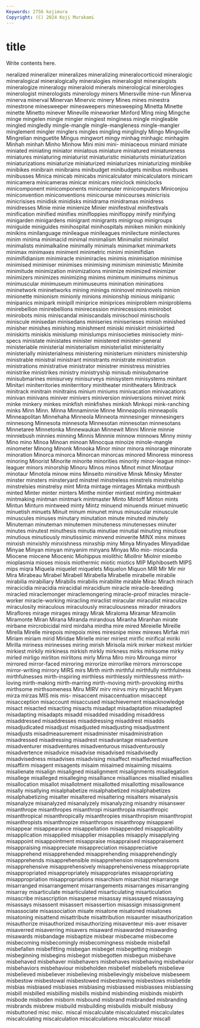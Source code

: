 ```yaml
---
Keywords: 2756 kojimura
Copyright: (C) 2024 Koji Murakami
---
```


# title

Write contents here.



neralized mineralizer mineralizes mineralizing mineralocorticoid mineralogic mineralogical mineralogically mineralogies
mineralogist mineralogists mineralogize mineralogy mineraloid minerals minerological minerologies minerologist minerologists
minerology miners Minersville mine-run Minerva minerva minerval Minervan Minervic minery
Mines mines minestra minestrone minesweeper minesweepers minesweeping Minetta Minette minette
Minetto minever Mineville mineworker Minford Ming ming Mingche minge mingelen
mingie mingier mingiest minginess mingle mingleable mingled mingledly mingle-mangle mingle-mangleness
mingle-mangler minglement mingler minglers mingles mingling minglingly Mingo Mingoville Mingrelian
minguetite Mingus mingwort mingy minhag minhagic minhagim Minhah minhah Minho
Minhow Mini mini mini- miniaceous miniard miniate miniated miniating miniator
miniatous miniature miniatured miniatureness miniatures miniaturing miniaturist miniaturistic miniaturists miniaturization
miniaturizations miniaturize miniaturized miniaturizes miniaturizing minibike minibikes minibrain minibrains minibudget
minibudgets minibus minibuses minibusses Minica minicab minicabs minicalculator minicalculators minicam
minicamera minicameras minicar minicars miniclock miniclocks minicomponent minicomponents minicomputer minicomputers
Miniconjou miniconvention miniconventions minicourse minicourses minicrisis minicrisises minidisk minidisks minidrama
minidramas minidress minidresses Minie minie minienize Minier minifestival minifestivals minification
minified minifies minifloppies minifloppy minify minifying minigarden minigardens minigrant minigrants
minigroup minigroups miniguide miniguides minihospital minihospitals miniken minikin minikinly minikins
minilanguage minileague minileagues minilecture minilectures minim minima minimacid minimal minimalism
Minimalist minimalist minimalists minimalkaline minimally minimals minimarket minimarkets minimax minimaxes
miniment minimetric minimi minimifidian minimifidianism minimiracle minimiracles minimis minimisation minimise
minimised minimiser minimises minimising minimism minimistic Minimite minimitude minimization minimizations
minimize minimized minimizer minimizers minimizes minimizing minims minimum minimums minimus
minimuscular minimuseum minimuseums minination mininations mininetwork mininetworks mining minings mininovel
mininovels minion minionette minionism minionly minions minionship minious minipanic minipanics
minipark minipill miniprice miniprices miniproblem miniproblems minirebellion minirebellions minirecession minirecessions
minirobot minirobots minis miniscandal miniscandals minischool minischools miniscule minisedan minisedans
miniseries miniserieses minish minished minisher minishes minishing minishment miniski miniskirt
miniskirted miniskirts miniskis minislump minislumps minisocieties minisociety mini-specs ministate ministates
minister ministered minister-general ministeriable ministerial ministerialism ministerialist ministeriality ministerially ministerialness
ministering ministerium ministers ministership ministrable ministral ministrant ministrants ministrate ministration
ministrations ministrative ministrator ministrer ministress ministries ministrike ministrikes ministry ministryship
minisub minisubmarine minisubmarines minisurvey minisurveys minisystem minisystems minitant Minitari miniterritories
miniterritory minitheater minitheaters Minitrack minitrack minitrain minitrains minium miniums minivacation
minivacations minivan minivans miniver minivers miniversion miniversions minivet mink minke
minkery minkes minkfish minkfishes minkish Minkopi mink-ranching minks Minn Minn.
Minna Minnaminnie Minne Minneapolis minneapolis Minneapolitan Minnehaha Minneola Minneota minnesinger
minnesingers minnesong Minnesota minnesota Minnesotan minnesotan minnesotans Minnetaree Minnetonka Minnewaukan
Minnewit Minni Minnie minnie minniebush minnies minning Minnis Minnnie minnow
minnows Minny minny Mino mino Minoa Minoan minoan Minocqua minoize
minole-mangle minometer Minong Minonk Minooka Minor minor minora minorage minorate
minoration Minorca minorca Minorcan minorcas minored Minoress minoress minoring Minorist
Minorite minorite minorities minority minor-league minor-leaguer minors minorship Minoru Minos
minos Minot minot Minotaur minotaur Minotola minow mins Minseito minsitive
Minsk Minsky Minster minster minsters minsteryard minstrel minstreless minstrels minstrelship
minstrelsies minstrelsy mint Minta mintage mintages Mintaka mintbush minted Minter
minter minters Minthe mintier mintiest minting mintmaker mintmaking mintman mintmark
mintmaster Minto Mintoff Minton mints Mintun Minturn mintweed minty Mintz
minuend minuends minuet minuetic minuetish minuets Minuit minum minunet minus
minuscular minuscule minuscules minuses minutary minutation minute minuted minutely Minuteman
minuteman minutemen minuteness minutenesses minuter minutes minutest minuthesis minutia minutiae
minutial minuting minutiose minutious minutiously minutissimic minvend minverite MINX minx
minxes minxish minxishly minxishness minxship miny Minya Minyades Minyadidae Minyae
Minyan minyan minyanim minyans Minyas Mio mio- miocardia Miocene miocene
Miocenic Miohippus miolithic Miollnir Miolnir miombo mioplasmia mioses miosis miothermic
miotic miotics MIP Miphiboseth MIPS mips miqra Miquela miquelet miquelets
Miquelon Miquon MIR MIr Mir mir Mira Mirabeau Mirabel Mirabell
Mirabella Mirabelle mirabelle mirabile mirabilia mirabiliary Mirabilis mirabilis mirabilite mirable
Mirac Mirach mirach miracicidia miracidia miracidial miracidium miracle miracle-breeding miracled
miraclemonger miraclemongering miracle-proof miracles miracle-worker miracle-working miracling miraclist miracular miraculist
miraculize miraculosity miraculous miraculously miraculousness mirador miradors Miraflores mirage mirages
miragy Mirak Miraloma Miramar Miramolin Miramonte Miran Mirana Miranda mirandous
Miranha Miranhan mirate mirbane mircrobicidal mird mirdaha mirdha mire mired
Mireielle Mireille Mirella Mirelle mirepois mirepoix mires miresnipe mirex mirexes
Mirfak miri Miriam miriam mirid Miridae Mirielle mirier miriest mirific
mirifical miriki Mirilla miriness mirinesses miring mirish Mirisola mirk mirker
mirkest mirkier mirkiest mirkily mirkiness mirkish mirkly mirkness mirks mirksome
mirky mirled mirligo mirliton mirlitons mirly Mirna Miro miro Mirounga
mirror mirrored mirror-faced mirroring mirrorize mirrorlike mirrors mirrorscope mirror-writing mirrory
MIRS mirs Mirth mirth mirthful mirthfully mirthfulness mirthfulnesses mirth-inspiring mirthless
mirthlessly mirthlessness mirth-loving mirth-making mirth-marring mirth-moving mirth-provoking mirths mirthsome mirthsomeness
Miru MIRV mirv mirvs miry miryachit Miryam mirza mirzas MIS
mis mis- misaccent misaccentuation misaccept misacception misaccount misaccused misachievement misacknowledge
misact misacted misacting misacts misadapt misadaptation misadapted misadapting misadapts misadd
misadded misadding misaddress misaddressed misaddresses misaddressing misaddrest misadds misadjudicated misadjust
misadjusted misadjusting misadjustment misadjusts misadmeasurement misadminister misadministration misadressed misadressing misadrest
misadvantage misadventure misadventurer misadventures misadventurous misadventurously misadvertence misadvice misadvise misadvised
misadvisedly misadvisedness misadvises misadvising misaffect misaffected misaffection misaffirm misagent misagents
misaim misaimed misaiming misaims misalienate misalign misaligned misalignment misalignments misallegation
misallege misalleged misalleging misalliance misalliances misallied misallies misallocation misallot misallotment
misallotted misallotting misallowance misally misallying misalphabetize misalphabetized misalphabetizes misalphabetizing misalter
misaltered misaltering misalters misanalysis misanalyze misanalyzed misanalyzely misanalyzing misandry misanswer
misanthrope misanthropes misanthropi misanthropia misanthropic misanthropical misanthropically misanthropies misanthropism misanthropist
misanthropists misanthropize misanthropos misanthropy misapparel misappear misappearance misappellation misappended misapplicability
misapplication misapplied misapplier misapplies misapply misapplying misappoint misappointment misappraise misappraised
misappraisement misappraising misappreciate misappreciation misappreciative misapprehend misapprehended misapprehending misapprehendingly misapprehends
misapprehensible misapprehension misapprehensions misapprehensive misapprehensively misapprehensiveness misappropriate misappropriated misappropriately misappropriates
misappropriating misappropriation misappropriations misarchism misarchist misarrange misarranged misarrangement misarrangements misarranges
misarranging misarray misarticulate misarticulated misarticulating misarticulation misascribe misascription misasperse misassay
misassayed misassaying misassays misassent misassert misassertion misassign misassignment misassociate misassociation
misate misatone misatoned misatones misatoning misattend misattribute misattribution misaunter misauthorization
misauthorize misauthorized misauthorizing misaventeur mis-aver misaver misaverred misaverring misavers misaward
misawarded misawarding misawards misbandage misbaptize misbear misbecame misbecome misbecoming misbecomingly
misbecomingness misbede misbefall misbefallen misbefitting misbegan misbeget misbegetting misbegin misbeginning
misbegins misbegot misbegotten misbegun misbehave misbehaved misbehaver misbehavers misbehaves misbehaving
misbehavior misbehaviors misbehaviour misbeholden misbelief misbeliefs misbelieve misbelieved misbeliever misbelieving
misbelievingly misbelove misbeseem misbestow misbestowal misbestowed misbestowing misbestows misbetide misbias
misbiased misbiases misbiasing misbiassed misbiasses misbiassing misbill misbilled misbilling misbills
misbind misbinding misbinds misbirth misbode misboden misborn misbound misbrand misbranded
misbranding misbrands misbrew misbuild misbuilding misbuilds misbuilt misbusy misbuttoned misc
misc. miscal miscalculate miscalculated miscalculates miscalculating miscalculation miscalculations miscalculator miscall
